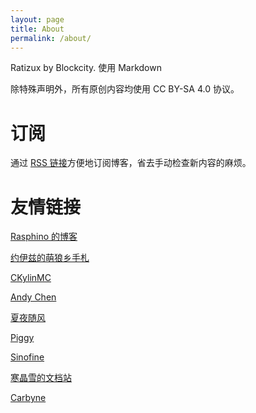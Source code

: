 ```yaml
---
layout: page
title: About
permalink: /about/
---
```


Ratizux by Blockcity. 使用 Markdown

除特殊声明外，所有原创内容均使用 CC BY-SA 4.0 协议。

# 订阅

通过 [RSS 链接]({{site.url}}/feed.xml)方便地订阅博客，省去手动检查新内容的麻烦。

# 友情链接
  
[Rasphino 的博客](https://blog.rasphino.cn)

[约伊兹的萌狼乡手札](https://blog.yoitsu.moe)

[CKylinMC](https://www.ckylin.site/)

[Andy Chen](https://hydropwr.ca)

[夏夜随风](https://blog.firerain.me)

[Piggy](https://piggy.moe/)

[Sinofine](https://sinofine.me)

[寒晶雪的文档站](https://hanjingxue-boling.github.io/Whiteboard/)

[Carbyne](https://c-j.dev)
